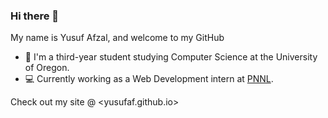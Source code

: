 ### Hi there 👋

My name is Yusuf Afzal, and welcome to my GitHub

- :evergreen_tree: I'm a third-year student studying Computer Science at the University of Oregon. 
- :computer: Currently working as a Web Development intern at [PNNL](pnnl.gov).

Check out my site @ <yusufaf.github.io>
